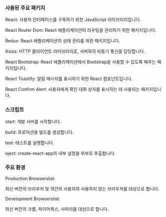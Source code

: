 ### 사용된 주요 패키지

React: 사용자 인터페이스를 구축하기 위한 JavaScript 라이브러리입니다.

React Router Dom: React 애플리케이션의 라우팅을 관리하기 위한 패키지입니다.

Redux: React 애플리케이션의 상태 관리를 위한 패키지입니다.

Axios: HTTP 클라이언트 라이브러리로, 서버와의 비동기 통신을 담당합니다.

React Bootstrap: React 애플리케이션에서 Bootstrap을 사용할 수 있도록 해주는 패키지입니다.

React Toastify: 알림 메시지를 표시하기 위한 React 컴포넌트입니다.

React Confirm Alert: 사용자에게 확인 대화 상자를 표시하는 데 사용되는 패키지입니다.

### 스크립트

start: 개발 서버를 시작합니다.

build: 프로덕션용 빌드를 생성합니다.

test: 테스트를 실행합니다.

eject: create-react-app의 내부 설정을 외부로 추출합니다.

### 주요 환경

Production Browserslist:

최신 버전의 브라우저 및 약간의 사용자의 사용하지 않는 브라우저를 대상으로 합니다.

Development Browserslist:

최신 버전의 크롬, 파이어폭스, 사파리를 대상으로 합니다.
